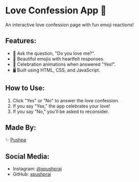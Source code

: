 # Love Confession App 💌

An interactive love confession page with fun emoji reactions!

## Features:
- 💖 Ask the question, "Do you love me?".
- 🥰 Beautiful emojis with heartfelt responses.
- 🎉 Celebration animations when answered "Yes!".
- 🖥️ Built using HTML, CSS, and JavaScript.

## How to Use:
1. Click "Yes" or "No" to answer the love confession.
2. If you say "Yes," the app celebrates your love!
3. If you say "No," you'll be asked to reconsider.

## Made By:
✨ [Pushpa](https://github.com/xpushpraj)

## Social Media:
- Instagram: [@xpushpraj](https://www.instagram.com/xpushpraj/)
- GitHub: [xpushpraj](https://github.com/xpushpraj)

